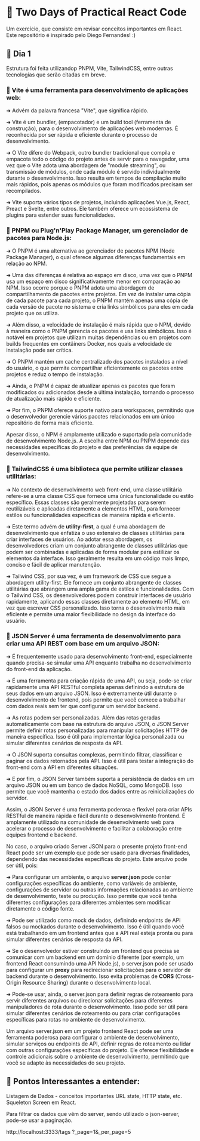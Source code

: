 # :butterfly: Two Days of Practical React Code

Um exercício, que consiste em revisar conceitos importantes em React. Este repositório é inspirado pelo Diego Fernandes! :)

## :seedling: Dia 1

Estrutura foi feita utilizandop PNPM, Vite, TailwindCSS, entre outras tecnologias que serão citadas em breve.

### :snail: **Vite** é uma ferramenta para desenvolvimento de aplicações web:

➜ Advém da palavra francesa "Vite", que significa rápido.

➜ Vite é um bundler, (empacotador) e um build tool (ferramenta de construção), para o desenvolvimento de aplicações web modernas. É reconhecida por ser rápida e eficiente durante o processo de desenvolvimento.

➜ O Vite difere do Webpack, outro bundler tradicional que compila e empacota todo o código do projeto antes de servir para o navegador, uma vez que o Vite adota uma abordagem de "module streaming", ou transmissão de módulos, onde cada módulo é servido individualmente durante o desenvolvimento. Isso resulta em tempos de compilação muito mais rápidos, pois apenas os módulos que foram modificados precisam ser recompilados.

➜ Vite suporta vários tipos de projetos, incluindo aplicações Vue.js, React, Preact e Svelte, entre outros. Ele também oferece um ecossistema de plugins para estender suas funcionalidades.

### :pig_nose: **PNPM** ou Plug'n'Play Package Manager, um gerenciador de pacotes para Node.js:

➜ O PNPM é uma alternativa ao gerenciador de pacotes NPM (Node Package Manager), o qual oferece algumas diferenças fundamentais em relação ao NPM.

➜ Uma das diferenças é relativa ao espaço em disco, uma vez que o PNPM usa um espaço em disco significativamente menor em comparação ao NPM. Isso ocorre porque o PNPM adota uma abordagem de compartilhamento de pacotes entre projetos. Em vez de instalar uma cópia de cada pacote para cada projeto, o PNPM mantém apenas uma cópia de cada versão de pacote no sistema e cria links simbólicos para eles em cada projeto que os utiliza.

➜ Além disso, a velocidade de instalação é mais rápida que o NPM, devido à maneira como o PNPM gerencia os pacotes e usa links simbólicos. Isso é notável em projetos que utilizam muitas dependências ou em projetos com builds frequentes em contâiners Docker, nos quais a velocidade de instalação pode ser crítica.

➜ O PNPM mantém um cache centralizado dos pacotes instalados a nível do usuário, o que permite compartilhar eficientemente os pacotes entre projetos e reduz o tempo de instalação.

➜ Ainda, o PNPM é capaz de atualizar apenas os pacotes que foram modificados ou adicionados desde a última instalação, tornando o processo de atualização mais rápido e eficiente.

➜ Por fim, o PNPM oferece suporte nativo para workspaces, permitindo que o desenvolvedor gerencie vários pacotes relacionados em um único repositório de forma mais eficiente.

Apesar disso, o NPM é amplamente utilizado e suportado pela comunidade de desenvolvimento Node.js. A escolha entre NPM ou PNPM depende das necessidades específicas do projeto e das preferências da equipe de desenvolvimento.

### :lady_beetle: **TailwindCSS** é uma biblioteca que permite utilizar classes utilitárias:

➜ No contexto de desenvolvimento web front-end, uma classe utilitária refere-se a uma classe CSS que fornece uma única funcionalidade ou estilo específico. Essas classes são geralmente projetadas para serem reutilizáveis e aplicadas diretamente a elementos HTML, para fornecer estilos ou funcionalidades específicas de maneira rápida e eficiente.

➜ Este termo advém de **utility-first**, a qual é uma abordagem de desenvolvimento que enfatiza o uso extensivo de classes utilitárias para criar interfaces de usuários. Ao adotar essa abordagem, os desenvolvedores criam um conjunto abrangente de classes utilitárias que podem ser combinadas e aplicadas de forma modular para estilizar os elementos da interface. Isso geralmente resulta em um código mais limpo, conciso e fácil de aplicar manutenção.

➜ Tailwind CSS, por sua vez, é um framework de CSS que segue a abordagem utility-first. Ele fornece um conjunto abrangente de classes utilitárias que abrangem uma ampla gama de estilos e funcionalidades. Com o Tailwind CSS, os desenvolvedores podem construir interfaces de usuário rapidamente, aplicando essas classes diretamente ao elemento HTML, em vez que escrever CSS personalizado. Isso torna o desenvolvimento mais eficiente e permite uma maior flexibilidade no design da interface do usuário.

### :crab: **JSON Server** é uma ferramenta de desenvolvimento para criar uma API REST com base em um arquivo JSON:

➜ É frequentemente usado para desenvolvimento front-end, especialmente quando precisa-se simular uma API enquanto trabalha no desenvolvimento do front-end da aplicação.

➜ É uma ferramenta para criação rápida de uma API, ou seja, pode-se criar rapidamente uma API RESTful completa apenas definindo a estrutura de seus dados em um arquivo JSON. Isso é extremamente útil durante o desenvolvimento de frontend, pois permite que você comece a trabalhar com dados reais sem ter que configurar um servidor backend.

➜ As rotas podem ser personalizadas. Além das rotas geradas automaticamente com base na estrutura do arquivo JSON, o JSON Server permite definir rotas personalizadas para manipular solicitações HTTP de maneira específica. Isso é útil para implementar lógica personalizada ou simular diferentes cenários de resposta da API.

➜ O JSON suporta consultas complexas, permitindo filtrar, classificar e paginar os dados retornados pela API. Isso é útil para testar a integração do front-end com a API em diferentes situações.

➜ E por fim, o JSON Server também suporta a persistência de dados em um arquivo JSON ou em um banco de dados NoSQL, como MongoDB. Isso permite que você mantenha o estado dos dados entre as reinicializações do servidor.

Assim, o JSON Server é uma ferramenta poderosa e flexível para criar APIs RESTful de maneira rápida e fácil durante o desenvolvimento frontend. É amplamente utilizado na comunidade de desenvolvimento web para acelerar o processo de desenvolvimento e facilitar a colaboração entre equipes frontend e backend.

No caso, o arquivo criado Server JSON para o presente projeto front-end React pode ser um exemplo que pode ser usado para diversas finalidades, dependendo das necessidades específicas do projeto. Este arquivo pode ser útil, pois:

➜ Para configurar um ambiente, o arquivo **server.json** pode conter configurações específicas do ambiente, como variáveis de ambiente, configurações de servidor ou outras informações relacionadas ao ambiente de desenvolvimento, teste ou produção. Isso permite que você tenha diferentes configurações para diferentes ambientes sem modificar diretamente o código fonte.

➜ Pode ser utilizado como mock de dados, definindo endpoints de API falsos ou mockados durante o desenvolvimento. Isso é útil quando você está trabalhando em um frontend antes que a API real esteja pronta ou para simular diferentes cenários de resposta da API.

➜ Se o desenvolvedor estiver construíndo um frontend que precisa se comunicar com um backend em um domínio diferente (por exemplo, um frontend React consumindo uma API Node.js), o server.json pode ser usado para configurar um **proxy** para redirecionar solicitações para o servidor de backend durante o desenvolvimento. Isso evita problemas de **CORS** (Cross-Origin Resource Sharing) durante o desenvolvimento local.

➜ Pode-se usar, ainda, o server.json para definir regras de roteamento para servir diferentes arquivos ou direcionar solicitações para diferentes manipuladores de rota durante o desenvolvimento. Isso pode ser útil para simular diferentes cenários de roteamento ou para criar configurações específicas para rotas no ambiente de desenvolvimento.

Um arquivo server.json em um projeto frontend React pode ser uma ferramenta poderosa para configurar o ambiente de desenvolvimento, simular serviços ou endpoints de API, definir regras de roteamento ou lidar com outras configurações específicas do projeto. Ele oferece flexibilidade e controle adicionais sobre o ambiente de desenvolvimento, permitindo que você se adapte às necessidades do seu projeto.

## :sunflower: Pontos Interessantes a entender:

Listagem de Dados - conceitos importantes URL state, HTTP state, etc.
Squeleton Screen em React.

Para filtrar os dados que vêm do server, sendo utilizado o json-server, pode-se usar a paginação.

http://localhost:3333/tags
?\_page=1&\_per_page=5
